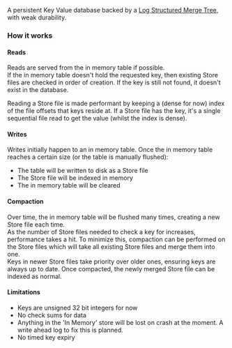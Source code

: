 A persistent Key Value database backed by a [Log Structured Merge Tree](https://en.wikipedia.org/wiki/Log-structured_merge-tree), with weak durability.

### How it works

#### Reads
Reads are served from the in memory table if possible.  
If the in memory table doesn't hold the requested key, then existing Store files are checked in order of creation. If the key is still not found, it doesn't exist in the database.

Reading a Store file is made performant by keeping a (dense for now) index of the file offsets that keys reside at. If a Store file has the key, it's a single sequential file read to get the value (whilst the index is dense).  


#### Writes
Writes initially happen to an in memory table.
Once the in memory table reaches a certain size (or the table is manually flushed):
- The table will be written to disk as a Store file
- The Store file will be indexed in memory
- The in memory table will be cleared


#### Compaction
Over time, the in memory table will be flushed many times, creating a new Store file each time.  
As the number of Store files needed to check a key for increases, performance takes a hit. To minimize this, compaction can be performed on the Store files which will take all existing Store files and merge them into one.  
Keys in newer Store files take priority over older ones, ensuring keys are always up to date. Once compacted, the newly merged Store file can be indexed as normal.


#### Limitations
- Keys are unsigned 32 bit integers for now
- No check sums for data
- Anything in the 'In Memory' store will be lost on crash at the moment. A write ahead log to fix this is planned.
- No timed key expiry
